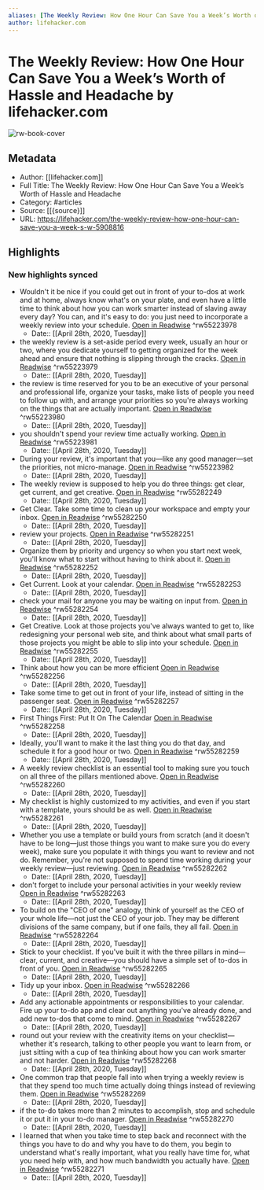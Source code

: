```yaml
---
aliases: [The Weekly Review: How One Hour Can Save You a Week’s Worth of Hassle and Headache, The Weekly Review: How One Hour Can Save You a Week’s Worth of Hassle and Headache]
author: lifehacker.com
---
```

# The Weekly Review: How One Hour Can Save You a Week’s Worth of Hassle and Headache by lifehacker.com

![rw-book-cover](https://readwise-assets.s3.amazonaws.com/static/images/article3.5c705a01b476.png)

## Metadata
- Author: [[lifehacker.com]]
- Full Title: The Weekly Review: How One Hour Can Save You a Week’s Worth of Hassle and Headache
- Category: #articles
- Source: [[{source}]]
- URL: https://lifehacker.com/the-weekly-review-how-one-hour-can-save-you-a-week-s-w-5908816

## Highlights
### New highlights synced
- Wouldn't it be nice if you could get out in front of your to-dos at work and at home, always know what's on your plate, and even have a little time to think about how you can work smarter instead of slaving away every day? You can, and it's easy to do: you just need to incorporate a weekly review into your schedule. [Open in Readwise](https://readwise.io/open/55223978) ^rw55223978
    - Date:: [[April 28th, 2020, Tuesday]]
- the weekly review is a set-aside period every week, usually an hour or two, where you dedicate yourself to getting organized for the week ahead and ensure that nothing is slipping through the cracks. [Open in Readwise](https://readwise.io/open/55223979) ^rw55223979
    - Date:: [[April 28th, 2020, Tuesday]]
- the review is time reserved for you to be an executive of your personal and professional life, organize your tasks, make lists of people you need to follow up with, and arrange your priorities so you're always working on the things that are actually important. [Open in Readwise](https://readwise.io/open/55223980) ^rw55223980
    - Date:: [[April 28th, 2020, Tuesday]]
- you shouldn't spend your review time actually working. [Open in Readwise](https://readwise.io/open/55223981) ^rw55223981
    - Date:: [[April 28th, 2020, Tuesday]]
- During your review, it's important that you—like any good manager—set the priorities, not micro-manage. [Open in Readwise](https://readwise.io/open/55223982) ^rw55223982
    - Date:: [[April 28th, 2020, Tuesday]]
- The weekly review is supposed to help you do three things: get clear, get current, and get creative. [Open in Readwise](https://readwise.io/open/55282249) ^rw55282249
    - Date:: [[April 28th, 2020, Tuesday]]
- Get Clear. Take some time to clean up your workspace and empty your inbox. [Open in Readwise](https://readwise.io/open/55282250) ^rw55282250
    - Date:: [[April 28th, 2020, Tuesday]]
- review your projects. [Open in Readwise](https://readwise.io/open/55282251) ^rw55282251
    - Date:: [[April 28th, 2020, Tuesday]]
- Organize them by priority and urgency so when you start next week, you'll know what to start without having to think about it. [Open in Readwise](https://readwise.io/open/55282252) ^rw55282252
    - Date:: [[April 28th, 2020, Tuesday]]
- Get Current. Look at your calendar. [Open in Readwise](https://readwise.io/open/55282253) ^rw55282253
    - Date:: [[April 28th, 2020, Tuesday]]
- check your mail for anyone you may be waiting on input from. [Open in Readwise](https://readwise.io/open/55282254) ^rw55282254
    - Date:: [[April 28th, 2020, Tuesday]]
- Get Creative. Look at those projects you've always wanted to get to, like redesigning your personal web site, and think about what small parts of those projects you might be able to slip into your schedule. [Open in Readwise](https://readwise.io/open/55282255) ^rw55282255
    - Date:: [[April 28th, 2020, Tuesday]]
- Think about how you can be more efficient [Open in Readwise](https://readwise.io/open/55282256) ^rw55282256
    - Date:: [[April 28th, 2020, Tuesday]]
- Take some time to get out in front of your life, instead of sitting in the passenger seat. [Open in Readwise](https://readwise.io/open/55282257) ^rw55282257
    - Date:: [[April 28th, 2020, Tuesday]]
- First Things First: Put It On The Calendar [Open in Readwise](https://readwise.io/open/55282258) ^rw55282258
    - Date:: [[April 28th, 2020, Tuesday]]
- Ideally, you'll want to make it the last thing you do that day, and schedule it for a good hour or two. [Open in Readwise](https://readwise.io/open/55282259) ^rw55282259
    - Date:: [[April 28th, 2020, Tuesday]]
- A weekly review checklist is an essential tool to making sure you touch on all three of the pillars mentioned above. [Open in Readwise](https://readwise.io/open/55282260) ^rw55282260
    - Date:: [[April 28th, 2020, Tuesday]]
- My checklist is highly customized to my activities, and even if you start with a template, yours should be as well. [Open in Readwise](https://readwise.io/open/55282261) ^rw55282261
    - Date:: [[April 28th, 2020, Tuesday]]
- Whether you use a template or build yours from scratch (and it doesn't have to be long—just those things you want to make sure you do every week), make sure you populate it with things you want to review and not do. Remember, you're not supposed to spend time working during your weekly review—just reviewing. [Open in Readwise](https://readwise.io/open/55282262) ^rw55282262
    - Date:: [[April 28th, 2020, Tuesday]]
- don't forget to include your personal activities in your weekly review [Open in Readwise](https://readwise.io/open/55282263) ^rw55282263
    - Date:: [[April 28th, 2020, Tuesday]]
- To build on the "CEO of one" analogy, think of yourself as the CEO of your whole life—not just the CEO of your job. They may be different divisions of the same company, but if one fails, they all fail. [Open in Readwise](https://readwise.io/open/55282264) ^rw55282264
    - Date:: [[April 28th, 2020, Tuesday]]
- Stick to your checklist. If you've built it with the three pillars in mind—clear, current, and creative—you should have a simple set of to-dos in front of you. [Open in Readwise](https://readwise.io/open/55282265) ^rw55282265
    - Date:: [[April 28th, 2020, Tuesday]]
- Tidy up your inbox. [Open in Readwise](https://readwise.io/open/55282266) ^rw55282266
    - Date:: [[April 28th, 2020, Tuesday]]
- Add any actionable appointments or responsibilities to your calendar. Fire up your to-do app and clear out anything you've already done, and add new to-dos that come to mind. [Open in Readwise](https://readwise.io/open/55282267) ^rw55282267
    - Date:: [[April 28th, 2020, Tuesday]]
- round out your review with the creativity items on your checklist—whether it's research, talking to other people you want to learn from, or just sitting with a cup of tea thinking about how you can work smarter and not harder. [Open in Readwise](https://readwise.io/open/55282268) ^rw55282268
    - Date:: [[April 28th, 2020, Tuesday]]
- One common trap that people fall into when trying a weekly review is that they spend too much time actually doing things instead of reviewing them. [Open in Readwise](https://readwise.io/open/55282269) ^rw55282269
    - Date:: [[April 28th, 2020, Tuesday]]
- if the to-do takes more than 2 minutes to accomplish, stop and schedule it or put it in your to-do manager. [Open in Readwise](https://readwise.io/open/55282270) ^rw55282270
    - Date:: [[April 28th, 2020, Tuesday]]
- I learned that when you take time to step back and reconnect with the things you have to do and why you have to do them, you begin to understand what's really important, what you really have time for, what you need help with, and how much bandwidth you actually have. [Open in Readwise](https://readwise.io/open/55282271) ^rw55282271
    - Date:: [[April 28th, 2020, Tuesday]]
